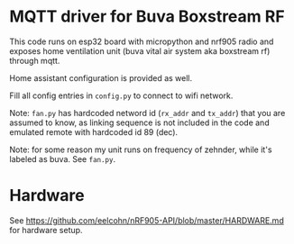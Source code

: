 # MQTT driver for Buva Boxstream RF

This code runs on esp32 board with micropython and nrf905 radio and exposes
home ventilation unit (buva vital air system aka boxstream rf) through mqtt.

Home assistant configuration is provided as well.

Fill all config entries in `config.py` to connect to wifi network.


Note: `fan.py` has hardcoded netword id (`rx_addr` and `tx_addr`) that you are assumed to know, as linking sequence is not included in the code and emulated remote with hardcoded id 89 (dec).

Note: for some reason my unit runs on frequency of zehnder, while it's labeled as buva. See `fan.py`.

# Hardware

See https://github.com/eelcohn/nRF905-API/blob/master/HARDWARE.md for hardware setup.
